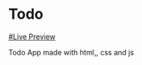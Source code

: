 # Todo
[#Live Preview](https://abdulrehman164.github.io/Todo/)

Todo App made with html,, css and js
